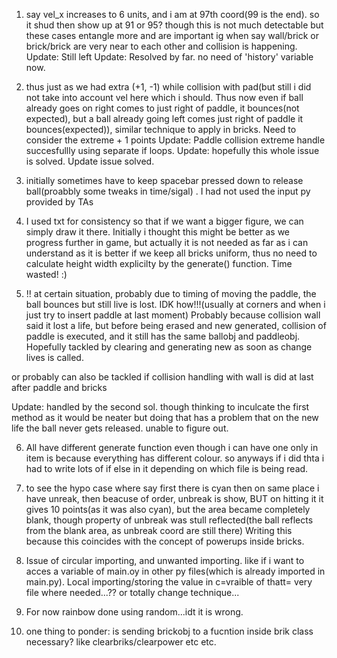 1. say vel_x increases to 6 units, and i am at 97th coord(99 is the end). so it shud then show up at 91 or 95? though this is not much detectable but these cases entangle more and are important ig when say wall/brick or brick/brick are very near to each other and collision is happening.
Update: Still left
Update: Resolved by far. no need of 'history' variable now.

2. thus just as we had extra (+1, -1) while collision with pad(but still i did not take into account vel here which i should. Thus now even if ball already goes on right comes to just right of paddle, it bounces(not expected), but a ball already going left comes just right of paddle it bounces(expected)), similar technique to apply in bricks. Need to consider the extreme + 1 points
Update: Paddle collision extreme handle succesfullly using separate if loops.
Update: hopefully this whole issue is solved.
Update issue solved.

3. initially sometimes have to keep spacebar pressed down to release ball(proabbly some tweaks in time/sigal) . I had not used the input py provided by TAs

4. I used txt for consistency so that if we want a bigger figure, we can simply draw it there. Initially i thought this might be better as we progress further in game, but actually it is not needed as far as i can understand as it is better if we keep all bricks uniform, thus no need to calculate height width explicilty by the generate() function. Time wasted! :)

5. !! at certain situation, probably due to timing of moving the paddle, the ball bounces but still live is lost. IDK how!!!(usually at corners and when i just try to insert paddle at last moment)
Probably because collision wall said it lost a life, but before being erased and new generated, collision of paddle is executed, and it still has the same ballobj and paddleobj. Hopefully tackled by clearing and generating new as soon as change lives is called.

or probably can also be tackled if collision handling with wall is did at last after paddle and bricks

Update: handled by the second sol. though thinking to inculcate the first method as it would be neater
but doing that has a problem that on the new life the ball never gets released. unable to figure out.

6. All have different generate function even though i can have one only in item is because everything has different colour. so anyways if i did thta i had to write lots of if else in it depending on which file is being read.

7. to see the hypo case where say first there is cyan then on same place i have unreak, then beacuse of order, unbreak is show, BUT on hitting it it gives 10 points(as it was also cyan), but the area became completely blank, though property of unbreak was stull reflected(the ball reflects from the blank area, as unbreak coord are still there) Writing this because this coincides with the concept of powerups inside bricks.

8. Issue of circular importing, and unwanted importing. like if i want to acces a variable of main.oy in other py files(which is already imported in main.py). Local importing/storing the value in c=vraible of thatt= very file where needed...?? or totally change technique...

9. For now rainbow done using random...idt it is wrong.

10. one thing to ponder: is sending brickobj to a fucntion inside brik class necessary? like clearbriks/clearpower etc etc.